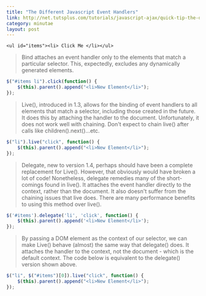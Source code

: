 ```yaml
---
title: "The Different Javascript Event Handlers"
link: http://net.tutsplus.com/tutorials/javascript-ajax/quick-tip-the-difference-between-live-and-delegate/
category: minutae
layout: post
---
```


`<ul id="items"><li> Click Me </li></ul>`

> Bind attaches an event handler only to the elements that match a particular
> selector. This, expectedly, excludes any dynamically generated elements.

``` javascript
$("#items li").click(function() {
    $(this).parent().append("<li>New Element</li>");
});
```

> Live(), introduced in 1.3, allows for the binding of event handlers to all
> elements that match a  selector, including those created in the future. It
> does this by attaching the handler to the document. Unfortunately, it does not
> work well with chaining. Don't expect to chain live() after calls like
> children().next()...etc.

``` javascript
$("li").live("click", function() {
    $(this).parent().append("<li>New Element</li>");
});
```

> Delegate, new to version 1.4, perhaps should have been a complete replacement
> for Live(). However, that obviously would have broken a lot of code!
> Nonetheless,  delegate remedies many of the short-comings found in live(). It
> attaches the event handler directly to the context, rather than the document.
> It also doesn't suffer from the chaining issues that live does. There are many
> performance benefits to using this method over live().

``` javascript
$('#items').delegate('li', 'click', function() {
    $(this).parent().append('<li>New Element</li>');
});
```

> By passing a DOM element as the context of our selector, we can make Live()
> behave (almost) the same way that delegate() does. It attaches the handler to
> the context, not the document - which is the default context. The code below
> is equivalent to the delegate() version shown above.

``` javascript
$("li", $("#items")[0]).live("click", function() {
    $(this).parent().append("<li>New Element</li>");
});
```
